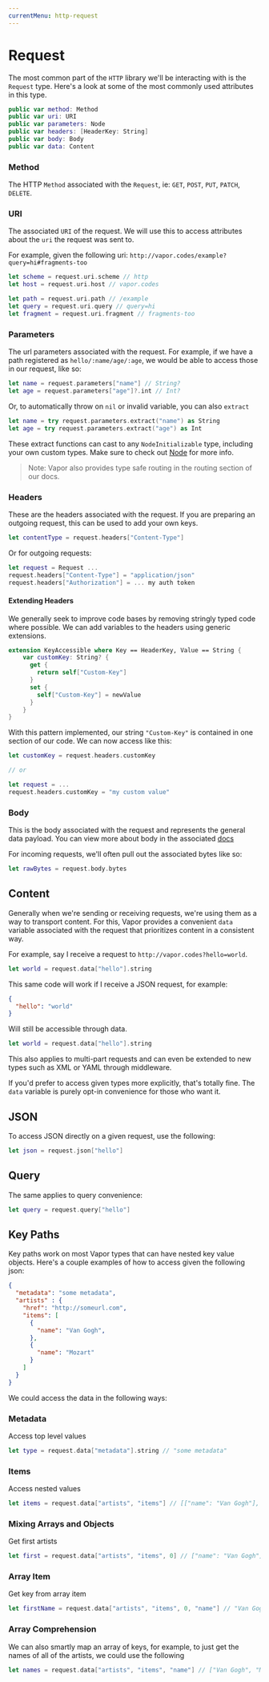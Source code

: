 ```yaml
---
currentMenu: http-request
---
```


# Request

The most common part of the `HTTP` library we'll be interacting with is the `Request` type. Here's a look at some of the most commonly used attributes in this type.

```swift
public var method: Method
public var uri: URI
public var parameters: Node
public var headers: [HeaderKey: String]
public var body: Body
public var data: Content
```

### Method

The HTTP `Method` associated with the `Request`, ie: `GET`, `POST`, `PUT`, `PATCH`, `DELETE`.

### URI

The associated `URI` of the request. We will use this to access attributes about the `uri` the request was sent to.

For example, given the following uri: `http://vapor.codes/example?query=hi#fragments-too`

```swift
let scheme = request.uri.scheme // http
let host = request.uri.host // vapor.codes

let path = request.uri.path // /example
let query = request.uri.query // query=hi
let fragment = request.uri.fragment // fragments-too
```

### Parameters

The url parameters associated with the request. For example, if we have a path registered as `hello/:name/age/:age`, we would be able to access those in our request, like so:

```swift
let name = request.parameters["name"] // String?
let age = request.parameters["age"]?.int // Int?
```

Or, to automatically throw on `nil` or invalid variable, you can also `extract`

```swift
let name = try request.parameters.extract("name") as String
let age = try request.parameters.extract("age") as Int
```

These extract functions can cast to any `NodeInitializable` type, including your own custom types. Make sure to check out [Node](https://github.com/vapor/node) for more info.

> Note: Vapor also provides type safe routing in the routing section of our docs.

### Headers

These are the headers associated with the request. If you are preparing an outgoing request, this can be used to add your own keys.

```swift
let contentType = request.headers["Content-Type"]  
```

Or for outgoing requests:

```swift
let request = Request ...
request.headers["Content-Type"] = "application/json"
request.headers["Authorization"] = ... my auth token
```

#### Extending Headers

We generally seek to improve code bases by removing stringly typed code where possible. We can add variables to the headers using generic extensions.

```swift
extension KeyAccessible where Key == HeaderKey, Value == String {
    var customKey: String? {
      get {
        return self["Custom-Key"]
      }
      set {
        self["Custom-Key"] = newValue
      }
    }
}
```

With this pattern implemented, our string `"Custom-Key"` is contained in one section of our code. We can now access like this:

```swift
let customKey = request.headers.customKey

// or

let request = ...
request.headers.customKey = "my custom value"
```

### Body

This is the body associated with the request and represents the general data payload. You can view more about body in the associated [docs](./body.md)

For incoming requests, we'll often pull out the associated bytes like so:

```swift
let rawBytes = request.body.bytes
```

## Content

Generally when we're sending or receiving requests, we're using them as a way to transport content. For this, Vapor provides a convenient `data` variable associated with the request that prioritizes content in a consistent way.

For example, say I receive a request to `http://vapor.codes?hello=world`.

```swift
let world = request.data["hello"].string
```

This same code will work if I receive a JSON request, for example:

```json
{
  "hello": "world"
}
```

Will still be accessible through data.

```swift
let world = request.data["hello"].string
```

This also applies to multi-part requests and can even be extended to new types such as XML or YAML through middleware.

If you'd prefer to access given types more explicitly, that's totally fine. The `data` variable is purely opt-in convenience for those who want it.

## JSON

To access JSON directly on a given request, use the following:

```swift
let json = request.json["hello"]
```

## Query

The same applies to query convenience:

```swift
let query = request.query["hello"]
```

## Key Paths

Key paths work on most Vapor types that can have nested key value objects. Here's a couple examples of how to access given the following json:

```json
{
  "metadata": "some metadata",
  "artists" : {
    "href": "http://someurl.com",
    "items": [
      {
        "name": "Van Gogh",
      },
      {
        "name": "Mozart"
      }
    ]
  }
}
```

We could access the data in the following ways:

### Metadata

Access top level values

```swift
let type = request.data["metadata"].string // "some metadata"
```

### Items

Access nested values

```swift
let items = request.data["artists", "items"] // [["name": "Van Gogh"], ["name": "Mozart"]]
```

### Mixing Arrays and Objects

Get first artists

```swift
let first = request.data["artists", "items", 0] // ["name": "Van Gogh"]
```

### Array Item

Get key from array item

```swift
let firstName = request.data["artists", "items", 0, "name"] // "Van Gogh"
```

### Array Comprehension

We can also smartly map an array of keys, for example, to just get the names of all of the artists, we could use the following

```swift
let names = request.data["artists", "items", "name"] // ["Van Gogh", "Mozart"]
```
